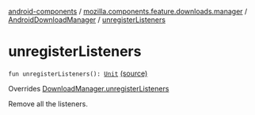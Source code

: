 [android-components](../../index.md) / [mozilla.components.feature.downloads.manager](../index.md) / [AndroidDownloadManager](index.md) / [unregisterListeners](./unregister-listeners.md)

# unregisterListeners

`fun unregisterListeners(): `[`Unit`](https://kotlinlang.org/api/latest/jvm/stdlib/kotlin/-unit/index.html) [(source)](https://github.com/mozilla-mobile/android-components/blob/master/components/feature/downloads/src/main/java/mozilla/components/feature/downloads/manager/AndroidDownloadManager.kt#L97)

Overrides [DownloadManager.unregisterListeners](../-download-manager/unregister-listeners.md)

Remove all the listeners.

